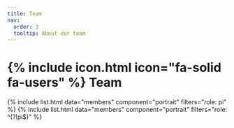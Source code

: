 ```yaml
---
title: Team
nav:
  order: 3
  tooltip: About our team
---
```


# {% include icon.html icon="fa-solid fa-users" %} Team

{% include list.html data="members" component="portrait" filters="role: pi" %}
{% include list.html data="members" component="portrait" filters="role: ^(?!pi$)" %}